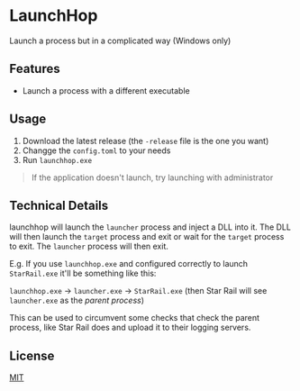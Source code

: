 # LaunchHop

Launch a process but in a complicated way (Windows only)

## Features

+ Launch a process with a different executable

## Usage

1. Download the latest release (the `-release` file is the one you want)
2. Changge the `config.toml` to your needs
3. Run `launchhop.exe`
> If the application doesn't launch, try launching with administrator

## Technical Details

launchhop will launch the `launcher` process and inject a DLL into it. The DLL will then launch the `target` process 
and exit or wait for the `target` process to exit. The `launcher` process will then exit.

E.g. If you use `launchhop.exe` and configured correctly to launch `StarRail.exe` it'll be something like this:

`launchhop.exe` -> `launcher.exe` -> `StarRail.exe` (then Star Rail will see `launcher.exe` as the *parent process*)

This can be used to circumvent some checks that check the parent process, like Star Rail does and upload it to their
logging servers.

## License

[MIT](./LICENSE)
